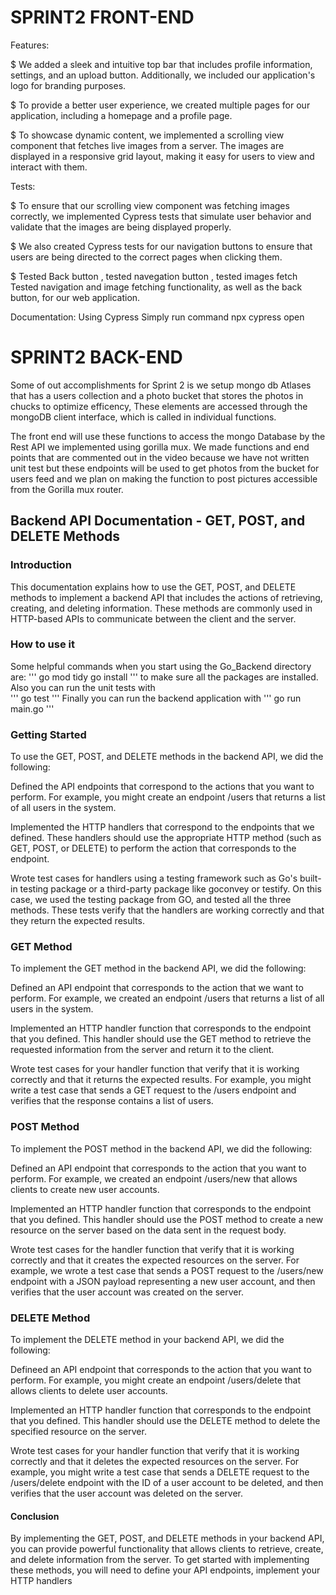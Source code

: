# SPRINT2 FRONT-END

Features:

$ We added a sleek and intuitive top bar that includes profile information, settings, and an upload button. Additionally, we included our application's       logo for branding purposes.

$ To provide a better user experience, we created multiple pages for our application, including a homepage and a profile page.

$ To showcase dynamic content, we implemented a scrolling view component that fetches live images from a server. The images are displayed in a responsive     grid layout, making it easy for users to view and interact with them.

Tests:

$ To ensure that our scrolling view component was fetching images correctly, we implemented Cypress tests that simulate user behavior and validate that the images are being displayed properly.

$ We also created Cypress tests for our navigation buttons to ensure that users are being directed to the correct pages when clicking them.

$ Tested Back button , tested navegation button , tested images fetch
Tested navigation and image fetching functionality, as well as the back button, for our web application.


Documentation:
Using Cypress 
Simply run command 
npx cypress open

# SPRINT2 BACK-END
Some of out accomplishments for Sprint 2 is we setup mongo db Atlases that has a users collection and a photo bucket that stores the photos in chucks to optimize efficency, These elements are accessed through the mongoDB client interface, which is called in individual functions.

The front end will use these functions to access the mongo Database by the Rest API we implemented using gorilla mux. We made functions and end points that are commented out in the video because we have not written unit test but these endpoints will be used to get photos from the bucket for users feed and we plan on making the function to post pictures accessible from the Gorilla mux router.

## Backend API Documentation - GET, POST, and DELETE Methods
### Introduction
This documentation explains how to use the GET, POST, and DELETE methods to implement a backend API that includes the actions of retrieving, creating, and deleting information. These methods are commonly used in HTTP-based APIs to communicate between the client and the server.


### How to use it
Some helpful commands when you start using the Go_Backend directory are:
'''
go mod tidy
go install
'''
to make sure all the packages are installed.
Also you can run the unit tests with  
'''
go test
'''
Finally you can run the backend application with
'''
go run main.go
'''

### Getting Started
To use the GET, POST, and DELETE methods in the backend API, we did the following:

Defined the API endpoints that correspond to the actions that you want to perform. For example, you might create an endpoint /users that returns a list of all users in the system.

Implemented the HTTP handlers that correspond to the endpoints that we  defined. These handlers should use the appropriate HTTP method (such as GET, POST, or DELETE) to perform the action that corresponds to the endpoint.

Wrote test cases for handlers using a testing framework such as Go's built-in testing package or a third-party package like goconvey or testify. On this case, we used the testing package from GO, and tested all the three methods. These tests verify that the handlers are working correctly and that they return the expected results.

### GET Method
To implement the GET method in the backend API, we did the following:

Defined an API endpoint that corresponds to the action that we want to perform. For example, we created an endpoint /users that returns a list of all users in the system.

Implemented an HTTP handler function that corresponds to the endpoint that you defined. This handler should use the GET method to retrieve the requested information from the server and return it to the client.

Wrote test cases for your handler function that verify that it is working correctly and that it returns the expected results. For example, you might write a test case that sends a GET request to the /users endpoint and verifies that the response contains a list of users.

### POST Method
To implement the POST method in the backend API, we did the following:

Defined an API endpoint that corresponds to the action that you want to perform. For example, we created an endpoint /users/new that allows clients to create new user accounts.

Implemented an HTTP handler function that corresponds to the endpoint that you defined. This handler should use the POST method to create a new resource on the server based on the data sent in the request body.

Wrote test cases for the handler function that verify that it is working correctly and that it creates the expected resources on the server. For example, we wrote a test case that sends a POST request to the /users/new endpoint with a JSON payload representing a new user account, and then verifies that the user account was created on the server.

### DELETE Method
To implement the DELETE method in your backend API, we did the following:

Defineed an API endpoint that corresponds to the action that you want to perform. For example, you might create an endpoint /users/delete that allows clients to delete user accounts.

Implemented an HTTP handler function that corresponds to the endpoint that you defined. This handler should use the DELETE method to delete the specified resource on the server.

Wrote test cases for your handler function that verify that it is working correctly and that it deletes the expected resources on the server. For example, you might write a test case that sends a DELETE request to the /users/delete endpoint with the ID of a user account to be deleted, and then verifies that the user account was deleted on the server.

#### Conclusion
By implementing the GET, POST, and DELETE methods in your backend API, you can provide powerful functionality that allows clients to retrieve, create, and delete information from the server. To get started with implementing these methods, you will need to define your API endpoints, implement your HTTP handlers

